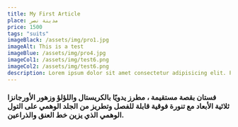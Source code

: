 ```yaml
---
title: My First Article
place: مدينة نصر
price: 1500
tags: "suits"
imageBlack: /assets/img/pro1.jpg
imageAlt: This is a test
imageBlue: /assets/img/pro4.jpg
imageCol1: /assets/img/test6.png
imageCol2: /assets/img/test6.png
description: Lorem ipsum dolor sit amet consectetur adipisicing elit. Perferendis accusantium sit illo neque rem omnis quaerat, nam similique vitae delectus ad magni vel quo maxime, magnam placeat. Reprehenderit, distinctio aliquam?
---
```


### فستان بقصة مستقيمة ، مطرز يدويًا بالكريستال واللؤلؤ وزهور الأورجانزا ثلاثية الأبعاد مع تنورة فوقية قابلة للفصل وتطريز من الجلد الوهمي على التول الوهمي الذي يزين خط العنق والذراعين.